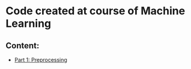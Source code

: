 # Code created at course of Machine Learning
## Content:
<ul><li>
<a href = "https://github.com/JorgeToT/Machine-Learning-Python-R/tree/main/Part%201%20-%20Data%20Preprocessing/Section%202%20--------------------%20Part%201%20-%20Data%20Preprocessing%20--------------------/Python">Part 1: Preprocessing</a>
</li></ul>
